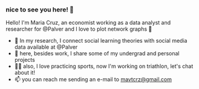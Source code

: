 ### nice to see you here! 👋

Hello! I'm Maria Cruz, an economist working as a data analyst and researcher for @Palver and I love to plot network graphs 💞

- 🔭 In my research, I connect social learning theories with social media data available at @Palver
- 🤔 here, besides work, I share some of my undergrad and personal projects
- 🚴‍♀️ also, I love practicing sports, now I'm working on triathlon, let's chat about it!
- 📫 you can reach me sending an e-mail to mavtcrz@gmail.com
